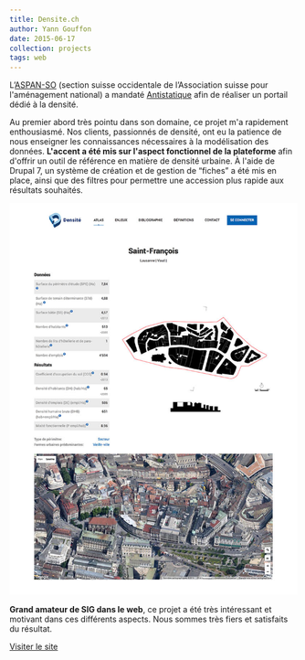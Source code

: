 ```yaml
---
title: Densite.ch
author: Yann Gouffon
date: 2015-06-17
collection: projects
tags: web
---
```


L’[ASPAN-SO](http://www.aspan-so.ch/) (section suisse occidentale de l’Association suisse pour l'aménagement national) a mandaté [Antistatique](http://antistatique.net) afin de réaliser un portail dédié à la densité.

Au premier abord très pointu dans son domaine, ce projet m'a rapidement enthousiasmé. Nos clients, passionnés de densité, ont eu la patience de nous enseigner  les connaissances nécessaires à la modélisation des données. **L'accent a été mis sur l'aspect fonctionnel de la plateforme** afin d'offrir un outil de référence en matière de densité urbaine. À l'aide de Drupal 7, un système de création et de gestion de “fiches” a été mis en place, ainsi que des filtres pour permettre une accession plus rapide aux résultats souhaités.

[![La fiche de Saint-François.](/img/small/densite-screen.jpg)](/img/larges/densite-screen.jpg)

**Grand amateur de SIG dans le web**, ce projet a été très intéressant et motivant dans ces différents aspects. Nous sommes très fiers et satisfaits du résultat.

[Visiter le site](http://densite.ch/)
